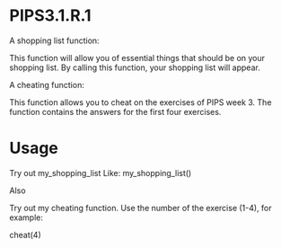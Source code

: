# PIPS3.1.R.1

A shopping list function:

This function will allow you of essential things that should be on your shopping list. By calling this function, your shopping list will appear.

A cheating function:

This function allows you to cheat on the exercises of PIPS week 3. The function contains the answers for the first four exercises.

# Usage
Try out my_shopping_list
Like: 
my_shopping_list()

Also

Try out my cheating function. Use the number of the exercise (1-4), for example:

cheat(4)

